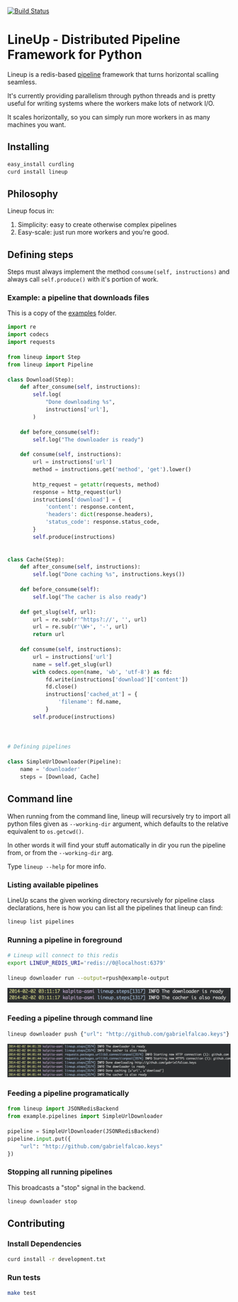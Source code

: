 [![Build Status](https://travis-ci.org/weedlabs/lineup.png?branch=master)](https://travis-ci.org/weedlabs/lineup)
# LineUp - Distributed Pipeline Framework for Python

Lineup is a redis-based
[pipeline](http://en.wikipedia.org/wiki/Pipeline_(software)) framework
that turns horizontal scalling seamless.

It's currently providing parallelism through python threads and is
pretty useful for writing systems where the workers make lots of
network I/O.

It scales horizontally, so you can simply run more workers in as many
machines you want.

## Installing

```bash
easy_install curdling
curd install lineup
```

## Philosophy

Lineup focus in:

1. Simplicity: easy to create otherwise complex pipelines
2. Easy-scale: just run more workers and you're good.

## Defining steps

Steps must always implement the method `consume(self, instructions)` and
always call `self.produce()` with it's portion of work.


### Example: a pipeline that downloads files

This is a copy of the [examples](examples) folder.

```python
import re
import codecs
import requests

from lineup import Step
from lineup import Pipeline

class Download(Step):
    def after_consume(self, instructions):
        self.log(
            "Done downloading %s",
            instructions['url'],
        )

    def before_consume(self):
        self.log("The downloader is ready")

    def consume(self, instructions):
        url = instructions['url']
        method = instructions.get('method', 'get').lower()

        http_request = getattr(requests, method)
        response = http_request(url)
        instructions['download'] = {
            'content': response.content,
            'headers': dict(response.headers),
            'status_code': response.status_code,
        }
        self.produce(instructions)


class Cache(Step):
    def after_consume(self, instructions):
        self.log("Done caching %s", instructions.keys())

    def before_consume(self):
        self.log("The cacher is also ready")

    def get_slug(self, url):
        url = re.sub(r'^https?://', '', url)
        url = re.sub(r'\W+', '-', url)
        return url

    def consume(self, instructions):
        url = instructions['url']
        name = self.get_slug(url)
        with codecs.open(name, 'wb', 'utf-8') as fd:
            fd.write(instructions['download']['content'])
            fd.close()
            instructions['cached_at'] = {
                'filename': fd.name,
            }
        self.produce(instructions)



# Defining pipelines

class SimpleUrlDownloader(Pipeline):
    name = 'downloader'
    steps = [Download, Cache]
```

## Command line


When running from the command line, lineup will recursively try to
import all python files given as `--working-dir` argument, which
defaults to the relative equivalent to `os.getcwd()`.

In other words it will find your stuff automatically in dir you run
the pipeline from, or from the `--working-dir` arg.

Type `lineup --help` for more info.


### Listing available pipelines

LineUp scans the given working directory recursively for pipeline class declarations,
here is how you can list all the pipelines that lineup can find:

```bash
lineup list pipelines
```

### Running a pipeline in foreground

```bash
# Lineup will connect to this redis
export LINEUP_REDIS_URI='redis://0@localhost:6379'

lineup downloader run --output=rpush@example-output
```

![example/run.png](example/run.png)


### Feeding a pipeline through command line

```bash
lineup downloader push {"url": "http://github.com/gabrielfalcao.keys"}
```

![example/run.png](example/push.png)

### Feeding a pipeline programatically

```python
from lineup import JSONRedisBackend
from example.pipelines import SimpleUrlDownloader

pipeline = SimpleUrlDownloader(JSONRedisBackend)
pipeline.input.put({
    "url": "http://github.com/gabrielfalcao.keys"
})
```

### Stopping all running pipelines

This broadcasts a "stop" signal in the backend.


```bash
lineup downloader stop
```


## Contributing

### Install Dependencies


```bash
curd install -r development.txt
```

### Run tests


```bash
make test
```
